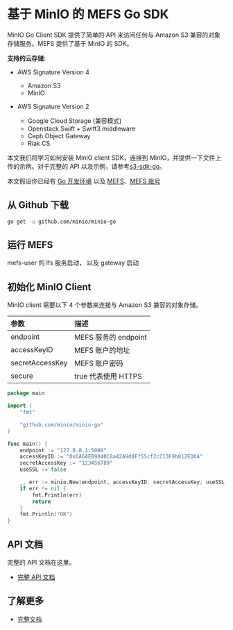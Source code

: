 # 基于 MinIO 的 MEFS Go SDK

MinIO Go Client SDK 提供了简单的 API 来访问任何与 Amazon S3 兼容的对象存储服务。MEFS 提供了基于 MinIO 的 SDK。

**支持的云存储:**

- AWS Signature Version 4

  - Amazon S3
  - MinIO

- AWS Signature Version 2
  - Google Cloud Storage (兼容模式)
  - Openstack Swift + Swift3 middleware
  - Ceph Object Gateway
  - Riak CS

本文我们将学习如何安装 MinIO client SDK，连接到 MinIO，并提供一下文件上传的示例。对于完整的 API 以及示例，请参考[s3-sdk-go](/docs/api/s3-sdk-go.md)。

本文假设你已经有 [Go 开发环境](https://golang.org/doc/install) 以及 [MEFS](***代码位置或者二进制文件下载位置)、[MEFS 账号](***加入MEFS网络教程)

## 从 Github 下载

```sh
go get -u github.com/minio/minio-go
```

## 运行 MEFS

mefs-user 的 lfs 服务启动， 以及 gateway 启动

## 初始化 MinIO Client

MinIO client 需要以下 4 个参数来连接与 Amazon S3 兼容的对象存储。

| 参数            | 描述                 |
| :-------------- | :------------------- |
| endpoint        | MEFS 服务的 endpoint |
| accessKeyID     | MEFS 账户的地址      |
| secretAccessKey | MEFS 账户密码        |
| secure          | true 代表使用 HTTPS  |

```go
package main

import (
    "fmt"

    "github.com/minio/minio-go"
)

func main() {
    endpoint := "127.0.0.1:5080"
    accessKeyID := "0x6A6AEB9840C8a42A9d8Ff55cf2c213F9b812ED0A"
    secretAccessKey := "123456789"
    useSSL := false

    _, err := minio.New(endpoint, accessKeyID, secretAccessKey, useSSL)
    if err != nil {
        fmt.Println(err)
        return
    }
    fmt.Println("OK")
}
```

## API 文档

完整的 API 文档在这里。

- [完整 API 文档](/docs/api/s3-sdk-go.md)

## 了解更多

- [完整文档](/docs/README.md)

